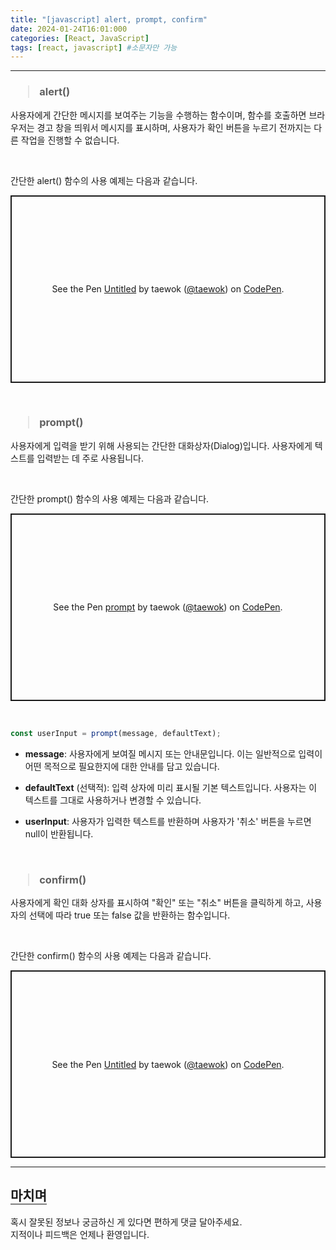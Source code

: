 ```yaml
---
title: "[javascript] alert, prompt, confirm"
date: 2024-01-24T16:01:000
categories: [React, JavaScript]
tags: [react, javascript] #소문자만 가능
---
```


---

<h3><blockquote>alert()
</blockquote></h3>

<p>사용자에게 간단한 메시지를 보여주는 기능을 수행하는 함수이며, 함수를 호출하면 브라우저는 경고 창을 띄워서 메시지를 표시하며, 사용자가 확인 버튼을 누르기 전까지는 다른 작업을 진행할 수 없습니다.</p>
<br/>

<p>간단한 alert() 함수의 사용 예제는 다음과 같습니다.</p>

<p class="codepen" data-height="300" data-default-tab="html,result" data-slug-hash="QWoyqJw" data-user="taewok" style="height: 300px; box-sizing: border-box; display: flex; align-items: center; justify-content: center; border: 2px solid; margin: 1em 0; padding: 1em;">
  <span>See the Pen <a href="https://codepen.io/taewok/pen/QWoyqJw">
  Untitled</a> by taewok (<a href="https://codepen.io/taewok">@taewok</a>)
  on <a href="https://codepen.io">CodePen</a>.</span>
</p>
<script async src="https://cpwebassets.codepen.io/assets/embed/ei.js"></script>

<br/>

<h3><blockquote>prompt()
</blockquote></h3>

<p>사용자에게 입력을 받기 위해 사용되는 간단한 대화상자(Dialog)입니다. 사용자에게 텍스트를 입력받는 데 주로 사용됩니다.</p>
<br/>

<p>간단한 prompt() 함수의 사용 예제는 다음과 같습니다.</p>

<p class="codepen" data-height="300" data-default-tab="html,result" data-slug-hash="QWoyqob" data-user="taewok" style="height: 300px; box-sizing: border-box; display: flex; align-items: center; justify-content: center; border: 2px solid; margin: 1em 0; padding: 1em;">
  <span>See the Pen <a href="https://codepen.io/taewok/pen/QWoyqob">
  prompt</a> by taewok (<a href="https://codepen.io/taewok">@taewok</a>)
  on <a href="https://codepen.io">CodePen</a>.</span>
</p>
<script async src="https://cpwebassets.codepen.io/assets/embed/ei.js"></script>

<br/>

```js
const userInput = prompt(message, defaultText);
```

- <b>message</b>: 사용자에게 보여질 메시지 또는 안내문입니다. 이는 일반적으로 입력이 어떤 목적으로 필요한지에 대한 안내를 담고 있습니다.

- <b>defaultText</b> (선택적): 입력 상자에 미리 표시될 기본 텍스트입니다. 사용자는 이 텍스트를 그대로 사용하거나 변경할 수 있습니다.

- <b>userInput</b>: 사용자가 입력한 텍스트를 반환하며 사용자가 '취소' 버튼을 누르면 null이 반환됩니다.

<br/>

<h3><blockquote>confirm()
</blockquote></h3>

<p>사용자에게 확인 대화 상자를 표시하여 "확인" 또는 "취소" 버튼을 클릭하게 하고, 사용자의 선택에 따라 true 또는 false 값을 반환하는 함수입니다.</p>
<br/>

<p>간단한 confirm() 함수의 사용 예제는 다음과 같습니다.</p>

<p class="codepen" data-height="300" data-default-tab="html,result" data-slug-hash="Babdebe" data-user="taewok" style="height: 300px; box-sizing: border-box; display: flex; align-items: center; justify-content: center; border: 2px solid; margin: 1em 0; padding: 1em;">
  <span>See the Pen <a href="https://codepen.io/taewok/pen/Babdebe">
  Untitled</a> by taewok (<a href="https://codepen.io/taewok">@taewok</a>)
  on <a href="https://codepen.io">CodePen</a>.</span>
</p>
<script async src="https://cpwebassets.codepen.io/assets/embed/ei.js"></script>

---

## <b style="border-bottom:2px solid gray"><b>마치며</b></b>

<P>혹시 잘못된 정보나 궁금하신 게 있다면 편하게 댓글 달아주세요.<br/>
지적이나 피드백은 언제나 환영입니다.</p>
